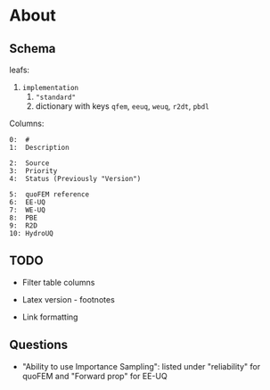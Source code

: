 # About

## Schema

leafs:

1. `implementation`
	1. `"standard"`
	2. dictionary with keys `qfem`, `eeuq`, `weuq`, `r2dt`, `pbdl`


Columns:

```
0:  #
1:  Description

2:  Source
3:  Priority
4:  Status (Previously "Version")

5:  quoFEM reference
6:  EE-UQ
7:  WE-UQ
8:  PBE
9:  R2D
10: HydroUQ
```

## TODO

- Filter table columns
- Latex version - footnotes

- Link formatting

## Questions

- "Ability to use Importance Sampling": listed under "reliability" for quoFEM and "Forward prop" for EE-UQ

